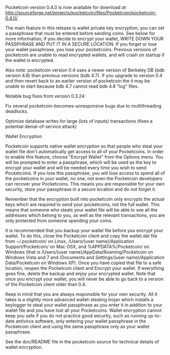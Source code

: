 Pocketcoin version 0.4.0 is now available for download at:
http://sourceforge.net/projects/pocketcoin/files/Pocketcoin/pocketcoin-0.4.0/

The main feature in this release is wallet private key encryption;
you can set a passphrase that must be entered before sending coins.
See below for more information; if you decide to encrypt your wallet,
WRITE DOWN YOUR PASSPHRASE AND PUT IT IN A SECURE LOCATION. If you
forget or lose your wallet passphrase, you lose your pocketcoins.
Previous versions of pocketcoin are unable to read encrypted wallets,
and will crash on startup if the wallet is encrypted.

Also note: pocketcoin version 0.4 uses a newer version of Berkeley DB
(bdb version 4.8) than previous versions (bdb 4.7). If you upgrade
to version 0.4 and then revert back to an earlier version of pocketcoin
the it may be unable to start because bdb 4.7 cannot read bdb 4.8
"log" files.


Notable bug fixes from version 0.3.24:

Fix several pocketcoin-becomes-unresponsive bugs due to multithreading
deadlocks.

Optimize database writes for large (lots of inputs) transactions
(fixes a potential denial-of-service attack)


Wallet Encryption

Pocketcoin supports native wallet encryption so that people who steal your
wallet file don't automatically get access to all of your Pocketcoins.
In order to enable this feature, choose "Encrypt Wallet" from the
Options menu.  You will be prompted to enter a passphrase, which
will be used as the key to encrypt your wallet and will be needed
every time you wish to send Pocketcoins.  If you lose this passphrase,
you will lose access to spend all of the pocketcoins in your wallet,
no one, not even the Pocketcoin developers can recover your Pocketcoins.
This means you are responsible for your own security, store your
passphrase in a secure location and do not forget it.

Remember that the encryption built into pocketcoin only encrypts the
actual keys which are required to send your pocketcoins, not the full
wallet.  This means that someone who steals your wallet file will
be able to see all the addresses which belong to you, as well as the
relevant transactions, you are only protected from someone spending
your coins.

It is recommended that you backup your wallet file before you
encrypt your wallet.  To do this, close the Pocketcoin client and
copy the wallet.dat file from ~/.pocketcoin/ on Linux, /Users/(user
name)/Application Support/Pocketcoin/ on Mac OSX, and %APPDATA%/Pocketcoin/
on Windows (that is /Users/(user name)/AppData/Roaming/Pocketcoin on
Windows Vista and 7 and /Documents and Settings/(user name)/Application
Data/Pocketcoin on Windows XP).  Once you have copied that file to a
safe location, reopen the Pocketcoin client and Encrypt your wallet.
If everything goes fine, delete the backup and enjoy your encrypted
wallet.  Note that once you encrypt your wallet, you will never be
able to go back to a version of the Pocketcoin client older than 0.4.

Keep in mind that you are always responsible for your own security.
All it takes is a slightly more advanced wallet-stealing trojan which
installs a keylogger to steal your wallet passphrase as you enter it
in addition to your wallet file and you have lost all your Pocketcoins.
Wallet encryption cannot keep you safe if you do not practice
good security, such as running up-to-date antivirus software, only
entering your wallet passphrase in the Pocketcoin client and using the
same passphrase only as your wallet passphrase.

See the doc/README file in the pocketcoin source for technical details
of wallet encryption.
